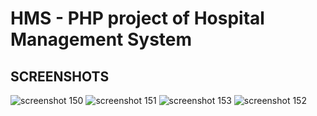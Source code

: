 # HMS - PHP project of Hospital Management System
## SCREENSHOTS
![screenshot 150](https://user-images.githubusercontent.com/21140766/42493033-fc903a08-843a-11e8-9bc7-aff0f821fb54.png)
![screenshot 151](https://user-images.githubusercontent.com/21140766/42492935-ad14cb38-843a-11e8-96bf-5b9c8235c216.png)
![screenshot 153](https://user-images.githubusercontent.com/21140766/42492933-ac233cdc-843a-11e8-8d3f-07de0790629c.png)
![screenshot 152](https://user-images.githubusercontent.com/21140766/42492934-accbf2be-843a-11e8-8e1f-8e81f528c3b7.png)



